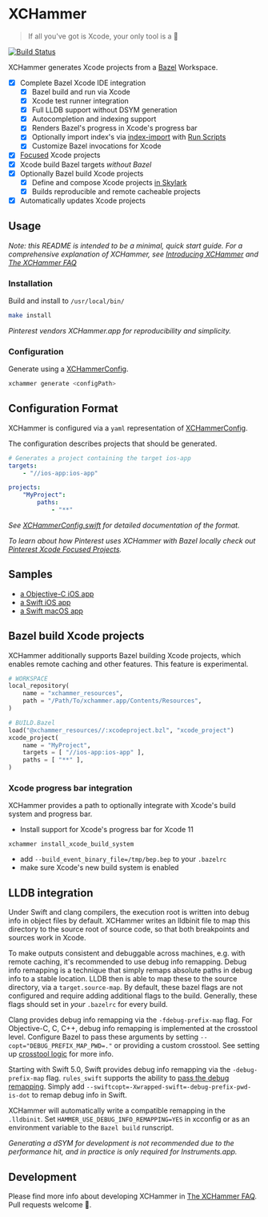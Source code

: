 # XCHammer
> If all you've got is Xcode, your only tool is a 🔨

[![Build Status](https://travis-ci.org/pinterest/xchammer.svg?branch=master)](https://travis-ci.org/pinterest/xchammer)

XCHammer generates Xcode projects from a [Bazel](https://bazel.build/) Workspace.

- [x] Complete Bazel Xcode IDE integration
    - [x] Bazel build and run via Xcode
    - [x] Xcode test runner integration
    - [x] Full LLDB support without DSYM generation
    - [x] Autocompletion and indexing support
    - [x] Renders Bazel's progress in Xcode's progress bar
    - [x] Optionally import index's via [index-import](https://github.com/lyft/index-import) with [Run Scripts](sample/UrlGet/BUILD.bazel#L39)
    - [x] Customize Bazel invocations for Xcode
- [x] [Focused](Docs/PinterestFocusedXcodeProjects.md#xcfocus-aka-focused-projects) Xcode projects
- [x] Xcode build Bazel targets _without Bazel_
- [x] Optionally Bazel build Xcode projects
   - [x] Define and compose Xcode projects [in Skylark](#bazel-build-xcode-projects)
   - [x] Builds reproducible and remote cacheable projects
- [x] Automatically updates Xcode projects

## Usage

_Note: this README is intended to be a minimal, quick start guide. For a comprehensive explanation of XCHammer, see [Introducing XCHammer](Docs/FastAndReproducibleBuildsWithXCHammer.md) and [The XCHammer FAQ](Docs/XCHammerFAQ.md)_

### Installation

Build and install to `/usr/local/bin/`

```bash
make install
```

_Pinterest vendors XCHammer.app for reproducibility and simplicity._


### Configuration

Generate using a [XCHammerConfig](Sources/XCHammer/XCHammerConfig.swift).

```bash
xchammer generate <configPath>
```

## Configuration Format

XCHammer is configured via a `yaml` representation of [XCHammerConfig](https://github.com/pinterest/xchammer/blob/master/Sources/XCHammer/XCHammerConfig.swift).

The configuration describes projects that should be generated.

```yaml
# Generates a project containing the target ios-app
targets:
    - "//ios-app:ios-app"

projects:
    "MyProject":
        paths:
            - "**"
```

_See [XCHammerConfig.swift](https://github.com/pinterest/xchammer/blob/master/Sources/XCHammer/XCHammerConfig.swift) for detailed documentation of the format._

_To learn about how Pinterest uses XCHammer with Bazel locally check out [Pinterest Xcode Focused Projects](https://github.com/pinterest/xchammer/blob/master/Docs/PinterestFocusedXcodeProjects.md)._

## Samples

- [a Objective-C iOS app](sample/UrlGet)
- [a Swift iOS app](sample/Tailor) 
- [a Swift macOS app](BUILD.bazel)

## Bazel build Xcode projects

XCHammer additionally supports Bazel building Xcode projects, which enables
remote caching and other features. This feature is experimental.

```py
# WORKSPACE
local_repository(
    name = "xchammer_resources",
    path = "/Path/To/xchammer.app/Contents/Resources",
)

# BUILD.Bazel
load("@xchammer_resources//:xcodeproject.bzl", "xcode_project")
xcode_project(
    name = "MyProject",
    targets = [ "//ios-app:ios-app" ],
    paths = [ "**" ],
)
```

### Xcode progress bar integration

XCHammer provides a path to optionally integrate with Xcode's build system and
progress bar.

- Install support for Xcode's progress bar for Xcode 11

```
xchammer install_xcode_build_system
```

- add `--build_event_binary_file=/tmp/bep.bep` to your `.bazelrc`
- make sure Xcode's new build system is enabled


## LLDB integration

Under Swift and clang compilers, the execution root is written into debug info
in object files by default. XCHammer writes an lldbinit file to map this
directory to the source root of source code, so that both breakpoints and
sources work in Xcode.

To make outputs consistent and debuggable across machines, e.g. with remote
caching, it's recommended to use debug info remapping. Debug info remapping is a
technique that simply remaps absolute paths in debug info to a stable location.
LLDB then is able to map these to the source directory, via a
`target.source-map`. By default, these bazel flags are not configured and
require adding additional flags to the build. Generally, these flags should set
in _your_ `.bazelrc` for every build.

Clang provides debug info remapping via the `-fdebug-prefix-map` flag. For
Objective-C, C, C++, debug info remapping is implemented at the crosstool level.
Configure Bazel to pass these arguments by setting
`--copt="DEBUG_PREFIX_MAP_PWD=."` or providing a custom crosstool.  See setting
up [crosstool
logic](https://github.com/bazelbuild/bazel/blob/master/tools/osx/crosstool/wrapped_clang.cc#L218)
for more info.

Starting with Swift 5.0, Swift provides debug info remapping via the
`-debug-prefix-map` flag.  `rules_swift` supports the ability to [pass the debug
remapping](https://github.com/bazelbuild/rules_swift/commit/43900104d279fcdffbca2d02dbc550492bf33353).
Simply add `--swiftcopt=-Xwrapped-swift=-debug-prefix-pwd-is-dot` to remap debug
info in Swift.

XCHammer will automatically write a compatible remapping in the `.lldbinit`. Set
`HAMMER_USE_DEBUG_INFO_REMAPPING=YES` in xcconfig or as an environment variable
to the `Bazel build` runscript.

_Generating a dSYM for development is not recommended due to the performance
hit, and in practice is only required for Instruments.app._

## Development

Please find more info about developing XCHammer in [The XCHammer FAQ](Docs/XCHammerFAQ.md). Pull requests welcome 💖.
